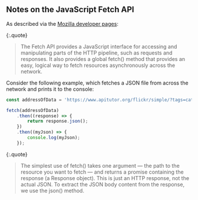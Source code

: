 ## Notes on the JavaScript Fetch API

As described via the <a href="https://developer.mozilla.org/en-US/docs/Web/API/Fetch_API/Using_Fetch" target="_blank">Mozilla developer pages</a>:

{:.quote}
> The Fetch API provides a JavaScript interface for accessing and manipulating parts of the HTTP pipeline, such as requests and responses. It also provides a global fetch() method that provides an easy, logical way to fetch resources asynchronously across the network.

Consider the following example, which fetches a JSON file from across the network and prints it to the console:

```js
const addressOfData = 'https://www.apitutor.org/flickr/simple/?tags=cat'

fetch(addressOfData)
    .then((response) => {
        return response.json();
    })
    .then((myJson) => {
        console.log(myJson);
    });
```

{:.quote}
> The simplest use of fetch() takes one argument — the path to the resource you want to fetch — and returns a promise containing the response (a Response object). This is just an HTTP response, not the actual JSON. To extract the JSON body content from the response, we use the json() method.
